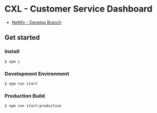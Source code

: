 # CXL - Customer Service Dashboard

-   [Netlify - Develop Branch](https://cxl-dashboard.netlify.app/)

## Get started

### Install

```
$ npm i
```

### Development Environment

```
$ npm run start
```

### Production Build

```
$ npm run start:production
```
